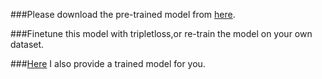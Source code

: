 
###Please download the pre-trained model from [here](http://pan.baidu.com/s/1qY5UVxi).

###Finetune this model with tripletloss,or re-train the model on your own dataset.

###[Here](http://pan.baidu.com/s/1qYpFZeG) I also provide a trained model for you.
